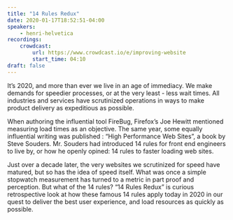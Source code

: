 ```yaml
---
title: "14 Rules Redux"
date: 2020-01-17T18:52:51-04:00
speakers:
    - henri-helvetica
recordings:
    crowdcast:
        url: https://www.crowdcast.io/e/improving-website
        start_time: 04:10
draft: false
---
```


It’s 2020, and more than ever we live in an age of immediacy. We make demands for speedier processes, or at the very least - less wait times. All industries and services have scrutinized operations in ways to make product delivery as expeditious as possible. 

When authoring the influential tool FireBug, Firefox’s Joe Hewitt mentioned measuring load times as an objective. The same year, some equally influential writing was published : “High Performance Web Sites”, a book by Steve Souders. Mr. Souders had introduced 14 rules for front end engineers to live by, or how he openly opined: 14 rules to faster loading web sites.

Just over a decade later, the very websites we scrutinized for speed have matured, but so has the idea of speed itself. What was once a simple stopwatch measurement has turned to a metric in part proof and perception. But what of the 14 rules? “14 Rules Redux” is curious retrospective look at how these famous 14 rules apply today in 2020 in our quest to deliver the best user experience, and load resources as quickly as possible. 